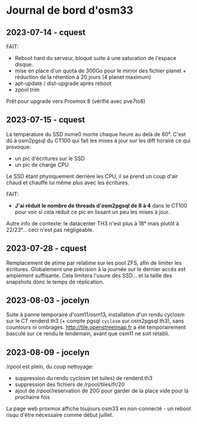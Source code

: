 # Journal de bord d'osm33

## 2023-07-14 - cquest

FAIT:
- Reboot hard du serveur, bloqué suite à une saturation de l'espace disque.
- mise en place d'un quota de 300Go pour le mirror des fichier planet + réduction de la rétention à 20 jours (4 planet maximum)
- apt-update / dist-upgrade  après reboot
- zpool trim 

Prêt pour upgrade vers Proxmox 8 (vérifié avec pve7to8)

## 2023-07-15 - cquest

La température du SSD nvme0 monte chaque heure au delà de 60°.
C'est dû à osm2pgsql du CT100 qui fait les mises à jour sur les diff horaire ce qui provoque:
- un pic d'écritures sur le SSD
- un pic de charge CPU

Le SSD étant physiquement derrière les CPU, il se prend un coup d'air chaud et chauffe lui même plus avec les écritures.

FAIT:
- **J'ai réduit le nombre de threads d'osm2pgsql de 8 à 4** dans le CT100 pour voir si cela réduit ce pic en lissant un peu les mises à jour.

Autre info de contexte: le datacenter TH3 n'est plus à 18° mais plutôt à 22/23°... ceci n'est pas négligeable.

## 2023-07-28 - cquest

Remplacement de atime par relatime sur les pool ZFS, afin de limiter les écritures.
Globalement une précision à la journée sur le dernier accès est amplement suffisante.
Cela limitera l'usure des SSD... et la taille des snapshots donc le temps de réplication.

## 2023-08-03 - jocelyn

Suite à panne temporaire d'osm11/osm13, installation d'un rendu cyclosm sur le CT renderd.th3 (+ compte pgsql `cyclosm` sur osm2pgsql.th3), sans countours ni ombrages. http://tile.openstreetmap.fr a été temporairement basculé sur ce rendu le lendemain, avant que osm11 ne soit rétabli.

## 2023-08-09 - jocelyn

/rpool est plein, du coup nettoyage:
  - suppression du rendu cyclosm (et tuiles) de renderd.th3
  - suppression des fichiers de /rpool/tiles/fr/20
  - ajout de /rpool/reservation de 20G pour garder de la place vide pour la prochaine fois

La page web proxmox affiche toujours osm33 en non-connecté - un reboot risqu d'être nécessaire comme début juillet.
